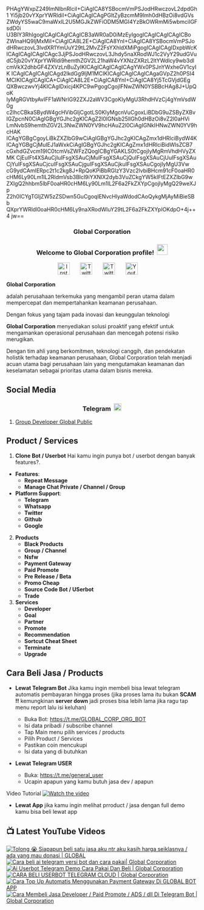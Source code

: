PHAgYWxpZ249ImNlbnRlciI+CiAgICA8YSBocmVmPSJodHRwczovL2dpdGh1
Yi5jb20vYXprYWRldiI+CiAgICAgICAgPGltZyBzcmM9Imh0dHBzOi8vdGVs
ZWdyYS5waC9maWxlL2U5MGJkZWFiODM5MGI4YzBkOWRmMi5wbmciIGFsdD0i
U3BlY3RhIgogICAgICAgICAgICB3aWR0aD0iMzEyIgogICAgICAgICAgICBo
ZWlnaHQ9IjMxMiI+CiAgICA8L2E+CiAgICA8YnI+CiAgICA8YSBocmVmPSJo
dHRwczovL3lvdXR1YmUuY29tL2MvZ2FsYXhldXMiPgogICAgICAgIDxpbWcK
ICAgICAgICAgICAgc3JjPSJodHRwczovL3Jhdy5naXRodWJ1c2VyY29udGVu
dC5jb20vYXprYWRldi9hemthZGV2L21haW4vYXNzZXRzL2ltYWdlcy9wb3dl
cmVkX2dhbGF4ZXVzLnBuZyIKICAgICAgICAgICAgYWx0PSJnYWxheGV1cyIK
ICAgICAgICAgICAgd2lkdGg9IjM1MCIKICAgICAgICAgICAgaGVpZ2h0PSI4
MCIKICAgICAgICA+CiAgICA8L2E+CiAgICA8YnI+CiAgICA8Yj5TcGVjdGEg
QXBwczwvYj4KICAgIDxicj4KPC9wPgogCgojIFNwZWN0YSBBcHAg8J+UpQoK
IyMgRGVtbyAvIFF1aWNrIG92ZXJ2aWV3CgoKIyMgU3RhdHVzCj4gYmVsdW0g
c2lhcCBkaSBydW4gcHVibGljCgotLS0KIyMgcnVuCgoxLiBDbG9uZSByZXBv
IGZpcnN0CiAgIGBgYGJhc2gKICAgZ2l0IGNsb25lIGh0dHBzOi8vZ2l0aHVi
LmNvbS9hemthZGV2L3NwZWN0YV9hcHAuZ2l0CiAgIGNkIHNwZWN0YV9hcHAK
ICAgYGBgCgoyLiBkZXZlbG9wCiAgIGBgYGJhc2gKICAgZmx1dHRlciBydW4K
ICAgYGBgCjMuIEJ1aWxkCiAgIGBgYGJhc2gKICAgZmx1dHRlciBidWlsZCB7
cGxhdGZvcm19IC0tcmVsZWFzZQogICBgYGAKLS0tCgojIyMgRmVhdHVyZXMK
CjEuIFt4XSAuCjIuIFsgXSAuCjMuIFsgXSAuCjQuIFsgXSAuCjUuIFsgXSAu
CjYuIFsgXSAuCjcuIFsgXSAuCjguIFsgXSAuCjkuIFsgXSAuCgojIyMgU3Vw
cG9ydCAmIERpc2t1c2kg8J+RpQoKPiBbRGlzY3Vzc2lvbiBHcm91cF0oaHR0
cHM6Ly90Lm1lL2RldmVsb3Blcl9iYXNlX2dyb3VuZCkgYW5kIFtEZXZlbG9w
ZXIgQ2hhbm5lbF0oaHR0cHM6Ly90Lm1lL2F6a2FkZXYpCgojIyMgQ29weXJp
Z2h0ICYgTGljZW5zZSDwn5GuCgoqIENvcHlyaWdodCAoQykgMjAyMiBieSBb
QXprYWRldl0oaHR0cHM6Ly9naXRodWIuY29tL2F6a2FkZXYpIOKdpO+4j++4
jw==

<!-- START GLOBAL CORPORATION -->
<h3 align="center">Global Corporation</h3>

<h3 align="center">
  Welcome to Global Corporation profile!
  <img src="https://media.giphy.com/media/hvRJCLFzcasrR4ia7z/giphy.gif" width="28">
</h3>

<!-- Social icons section -->
<p align="center">
  <a href="https://www.instagram.com/global__corporation/"><img width="32px" alt="Instagram" title="Telegram" src="https://upload.wikimedia.org/wikipedia/commons/a/a5/Instagram_icon.png"/></a>
  &#8287;&#8287;&#8287;&#8287;&#8287;
  <a href="https://t.me/GLOBAL_CORPORATION_ORG"><img width="32px" alt="Twitter" title="Telegram" src="https://upload.wikimedia.org/wikipedia/commons/8/82/Telegram_logo.svg"/></a>
  &#8287;&#8287;&#8287;&#8287;&#8287;
  <a href="https://twitter.com/global_corp_org"><img width="32px" alt="Twitter" title="Twitter" src="https://upload.wikimedia.org/wikipedia/commons/6/6f/Logo_of_Twitter.svg"/></a>
  &#8287;&#8287;&#8287;&#8287;&#8287;
  <a href="https://www.youtube.com/@global_Corporation"><img width="32px" alt="Youtube" title="Youtube" src="https://upload.wikimedia.org/wikipedia/commons/e/ef/Youtube_logo.png"/></a>
  &#8287;&#8287;&#8287;&#8287;&#8287;
</p>


**Global Corporation**

adalah perusahaan terkemuka yang mengambil peran utama dalam mempercepat dan mempertahankan keamanan perusahaan. 

Dengan fokus yang tajam pada inovasi dan keunggulan teknologi

**Global Corporation** menyediakan solusi proaktif yang efektif untuk mengamankan operasional perusahaan dan mencegah potensi risiko merugikan. 

Dengan tim ahli yang berkomitmen, teknologi canggih, dan pendekatan holistik terhadap keamanan perusahaan, Global Corporation telah menjadi acuan utama bagi perusahaan lain yang mengutamakan keamanan dan keselamatan sebagai prioritas utama dalam bisnis mereka.


## Social Media

<h3 align="center">
  Telegram
  <img src="https://upload.wikimedia.org/wikipedia/commons/8/82/Telegram_logo.svg" width="20">
</h3>

1. [Group Developer Global Public](https://t.me/DEVELOPER_GLOBAL_PUBLIC)

## Product / Services

1. **Clone Bot / Userbot**
  Hai kamu ingin punya bot / userbot dengan banyak features?. 
  - **Features**:
    - **Repeat Message**
    - **Manage Chat Private / Channel / Group**
  - **Platform Support**:
    - **Telegram**
    - **Whatsapp**
    - **Twitter**
    - **Github**
    - **Google** 
2. **Products**
    - **Black Products**
    - **Group / Channel**
    - **Nsfw**
    - **Payment Gateway**
    - **Paid Promote**
    - **Pre Release / Beta**
    - **Promo Cheap**
    - **Source Code Bot / USerbot**
    - **Trade**
3. **Services**
    - **Developer**
    - **Goal**
    - **Partner**
    - **Promote**
    - **Recommendation**
    - **Sortcut Cheat Sheet**
    - **Terminate**
    - **Upgrade**

## Cara Beli Jasa / Products 

- **Lewat Telegram Bot**
  Jika kamu ingin membeli bisa lewat telegram automatis pembayaran hingga proses
  (jika proses lama itu bukan **SCAM !!** kemungkinan **server down** jadi proses bisa lebih lama jika ragu tap menu report lalu isi keluhan)
  -  Buka Bot: https://t.me/GLOBAL_CORP_ORG_BOT
  -  Isi data pribadi / subscribe channel
  -  Tap Main menu pilih services / products
  -  Pilih Product / Services
  -  Pastikan coin mencukupi
  -  Isi data yang di butuhkan

- **Lewat Telegram USER**
  -  Buka: https://t.me/general_user
  -  Ucapin apapun yang kamu butuh jasa dev / apapun

  
Video Tutorial
[![Watch the video](https://img.youtube.com/vi/TY0Y21C6asM/maxresdefault.jpg)](https://www.youtube.com/watch?v=TY0Y21C6asM)

- **Lewat App**
  jika kamu ingin melihat prroduct / jasa dengan full demo kamu bisa beli lewat app
 


## 📺 Latest YouTube Videos

  <!-- prettier-ignore-start -->
  <!-- BEGIN YOUTUBE-CARDS -->
[![Tolong 😭 Siapapun beli satu jasa aku ntr aku kasih harga seiklasnya / ada yang mau donasi | GLOBAL](https://ytcards.demolab.com/?id=BFl2AT_pdOw&title=Tolong+%F0%9F%98%AD+Siapapun+beli+satu+jasa+aku+ntr+aku+kasih+harga+seiklasnya+%2F+ada+yang+mau+donasi+%7C+GLOBAL&lang=id&timestamp=1710988807&background_color=%230d1117&title_color=%23ffffff&stats_color=%23dedede&max_title_lines=1&width=250&border_radius=5 "Tolong 😭 Siapapun beli satu jasa aku ntr aku kasih harga seiklasnya / ada yang mau donasi | GLOBAL")](https://www.youtube.com/watch?v=BFl2AT_pdOw)
[![Cara beli ai telegram versi bot dan cara pakai| Global Corporation](https://ytcards.demolab.com/?id=7LZhoklvS9A&title=Cara+beli+ai+telegram+versi+bot+dan+cara+pakai%7C+Global+Corporation&lang=id&timestamp=1710937415&background_color=%230d1117&title_color=%23ffffff&stats_color=%23dedede&max_title_lines=1&width=250&border_radius=5 "Cara beli ai telegram versi bot dan cara pakai| Global Corporation")](https://www.youtube.com/watch?v=7LZhoklvS9A)
[![Ai Userbot Telegram Demo Cara Pakai Dan Beli | Global Corporation](https://ytcards.demolab.com/?id=4mAZ6EgAhUo&title=Ai+Userbot+Telegram+Demo+Cara+Pakai+Dan+Beli+%7C+Global+Corporation&lang=id&timestamp=1710936251&background_color=%230d1117&title_color=%23ffffff&stats_color=%23dedede&max_title_lines=1&width=250&border_radius=5 "Ai Userbot Telegram Demo Cara Pakai Dan Beli | Global Corporation")](https://www.youtube.com/watch?v=4mAZ6EgAhUo)
[![CARA BELI USERBOT TELEGRAM CLOUD  | Global Corporation](https://ytcards.demolab.com/?id=uiDJwK9r3Cg&title=CARA+BELI+USERBOT+TELEGRAM+CLOUD++%7C+Global+Corporation&lang=id&timestamp=1710900440&background_color=%230d1117&title_color=%23ffffff&stats_color=%23dedede&max_title_lines=1&width=250&border_radius=5 "CARA BELI USERBOT TELEGRAM CLOUD  | Global Corporation")](https://www.youtube.com/watch?v=uiDJwK9r3Cg)
[![Cara Top Up Automatis Menggunakan Payment Gateway Di GLOBAL BOT APP](https://ytcards.demolab.com/?id=ADqzS5ORJsU&title=Cara+Top+Up+Automatis+Menggunakan+Payment+Gateway+Di+GLOBAL+BOT+APP&lang=id&timestamp=1710721879&background_color=%230d1117&title_color=%23ffffff&stats_color=%23dedede&max_title_lines=1&width=250&border_radius=5 "Cara Top Up Automatis Menggunakan Payment Gateway Di GLOBAL BOT APP")](https://www.youtube.com/watch?v=ADqzS5ORJsU)
[![Cara Membeli Jasa Developer / Paid Promote / ADS / dll Di Telegram Bot | Global Corporation](https://ytcards.demolab.com/?id=TY0Y21C6asM&title=Cara+Membeli+Jasa+Developer+%2F+Paid+Promote+%2F+ADS+%2F+dll+Di+Telegram+Bot+%7C+Global+Corporation&lang=id&timestamp=1710717990&background_color=%230d1117&title_color=%23ffffff&stats_color=%23dedede&max_title_lines=1&width=250&border_radius=5 "Cara Membeli Jasa Developer / Paid Promote / ADS / dll Di Telegram Bot | Global Corporation")](https://www.youtube.com/watch?v=TY0Y21C6asM)
<!-- END YOUTUBE-CARDS -->
  <!-- prettier-ignore-end -->
<!-- END GLOBAL CORPORATION -->